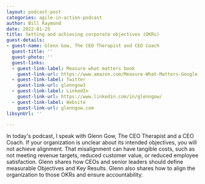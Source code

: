 ```yaml
---
layout: podcast-post
categories: agile-in-action-podcast
author: Bill Raymond
date: 2022-01-25
title: Setting and achieving corporate objectives (OKRs)
guest-details:
- guest-name: Glenn Gow, The CEO Therapist and CEO Coach
  guest-title: ''
  guest-photo: ''
  guest-links:
  - guest-link-label: Measure what matters book
    guest-link-url: https://www.amazon.com/Measure-What-Matters-Google-Foundation/dp/0525536221/ref=sr_1_2?crid=2D42DEP3S5Y42&keywords=jack+doerr+measure+what+matters&qid=1642663985&sprefix=jack+doerr+measure+what+matters%2Caps%2C157&sr=8-2
  - guest-link-label: Twitter
    guest-link-url: glenngow1
  - guest-link-label: LinkedIn
    guest-link-url: https://www.linkedin.com/in/glenngow/
  - guest-link-label: Website
    guest-link-url: glenngow.com
libsynUrl: ''

---
```

In today's podcast, I speak with Glenn Gow, The CEO Therapist and a CEO Coach. If your organization is unclear about its intended objectives, you will not achieve alignment. That misalignment can have tangible costs, such as not meeting revenue targets, reduced customer value, or reduced employee satisfaction. Glenn shares how CEOs and senior leaders should define measurable Objectives and Key Results. Glenn also shares how to align the organization to those OKRs and ensure accountability.